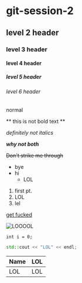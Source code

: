 # git-session-2
## level 2 header
### level 3 header
#### level 4 header
##### level 5 header
###### level 6 header
normal

** this is not bold text **

_definitely not italics_

**_why not both_**

~~Don't strike me through~~

- bye
- hi
  - LOL


1. first pt.
1. LOL
1. lel

[get fucked](http://www.reddit.com/r/nosleep)

![LOOOOL](http://i3.kym-cdn.com/entries/icons/facebook/000/004/815/lol-guy.jpg)

`int i = 0;`

```C++
std::cout << "LOL" << endl;  
```

| Name | LOL |
|:----- |:---|
| LOL | LOL  |
